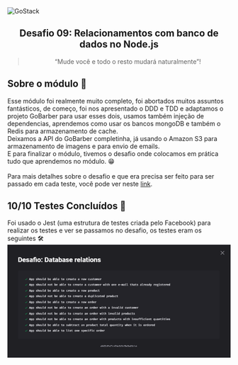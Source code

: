 <img alt="GoStack" src="https://storage.googleapis.com/golden-wind/bootcamp-gostack/header-desafios-new.png" />

<h2 align="center">
  Desafio 09: Relacionamentos com banco de dados no Node.js
</h2>

<blockquote align="center">“Mude você e todo o resto mudará naturalmente”!</blockquote>

## Sobre o módulo 💪
Esse módulo foi realmente muito completo, foi abortados muitos assuntos fantásticos, de começo, foi nos apresentado o DDD e TDD e adaptamos o projeto GoBarber 
para usar esses dois, usamos também injeção de dependencias, aprendemos como usar os bancos mongoDB e também o Redis para armazenamento de cache. <br>
Deixamos a API do GoBarber completinha, já usando o Amazon S3 para armazenamento de imagens e para envio de emails. <br>
E para finalizar o módulo, tivemos o desafio onde colocamos em prática tudo que aprendemos no módulo. 😁 <br><br>
Para mais detalhes sobre o desafio e que era precisa ser feito para ser passado em cada teste, você pode ver neste <a href="https://github.com/rocketseat-education/bootcamp-gostack-desafios/tree/master/desafio-database-relations">link</a>.

## 10/10 Testes Concluídos 🎯
Foi usado o Jest (uma estrutura de testes criada pelo Facebook) para realizar os testes e ver se passamos no desafio, os testes eram os seguintes 🛠 <br>
<img src="./github_assets/testes.png"></img>
